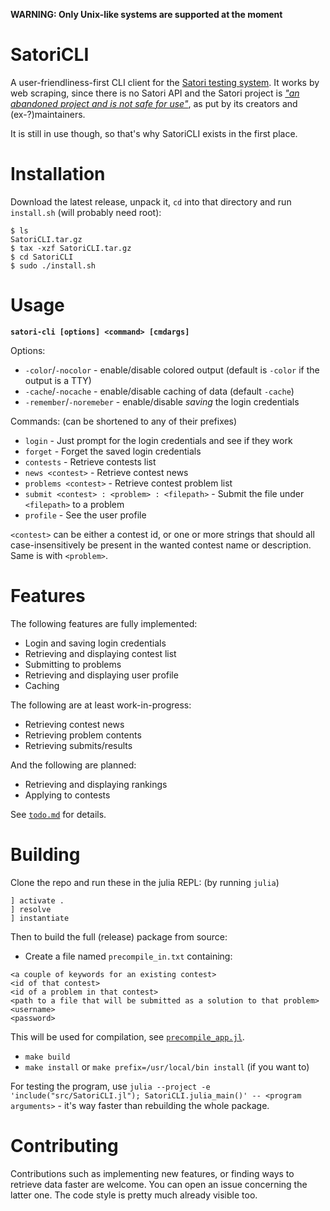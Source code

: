 **WARNING: Only Unix-like systems are supported at the moment**
# SatoriCLI
A user-friendliness-first CLI client for the [Satori testing system](https://satori.tcs.uj.edu.pl).
It works by web scraping, since there is no Satori API and the Satori project is
[*"an abandoned project and is not safe for use"*](https://bitbucket.org/satoriproject/satori),
as put by its creators and (ex-?)maintainers.

It is still in use though, so that's why SatoriCLI exists in the first place.

# Installation
Download the latest release, unpack it, `cd` into that directory and run `install.sh` (will probably need root):
```
$ ls
SatoriCLI.tar.gz
$ tax -xzf SatoriCLI.tar.gz
$ cd SatoriCLI
$ sudo ./install.sh
```

# Usage
**`satori-cli [options] <command> [cmdargs]`**

Options:
* `-color`/`-nocolor` - enable/disable colored output (default is `-color` if the output is a TTY)
* `-cache`/`-nocache` - enable/disable caching of data (default `-cache`)
* `-remember`/`-noremeber` - enable/disable *saving* the login credentials

Commands: (can be shortened to any of their prefixes)
* `login` - Just prompt for the login credentials and see if they work
* `forget` - Forget the saved login credentials
* `contests` - Retrieve contests list
* `news <contest>` - Retrieve contest news
* `problems <contest>` - Retrieve contest problem list
* `submit <contest> : <problem> : <filepath>` - Submit the file under `<filepath>` to a problem
* `profile` - See the user profile

`<contest>` can be either a contest id, or one or more strings that should all case-insensitively be present
in the wanted contest name or description. Same is with `<problem>`.

# Features
The following features are fully implemented:
* Login and saving login credentials
* Retrieving and displaying contest list
* Submitting to problems
* Retrieving and displaying user profile
* Caching

The following are at least work-in-progress:
* Retrieving contest news
* Retrieving problem contents
* Retrieving submits/results

And the following are planned:
* Retrieving and displaying rankings
* Applying to contests

See [`todo.md`](/todo.md) for details.

# Building
Clone the repo and run these in the julia REPL: (by running `julia`)
```
] activate .
] resolve
] instantiate
```
Then to build the full (release) package from source:
* Create a file named `precompile_in.txt` containing:
```
<a couple of keywords for an existing contest>
<id of that contest>
<id of a problem in that contest>
<path to a file that will be submitted as a solution to that problem>
<username>
<password>
```
  This will be used for compilation, see [`precompile_app.jl`](/precompile_app.jl).
* `make build`
* `make install` or `make prefix=/usr/local/bin install` (if you want to)

For testing the program, use `julia --project -e 'include("src/SatoriCLI.jl"); SatoriCLI.julia_main()' -- <program arguments>` - it's way faster than rebuilding the whole package.

# Contributing
Contributions such as implementing new features, or finding ways to retrieve data faster are welcome.
You can open an issue concerning the latter one. The code style is pretty much already visible too.
